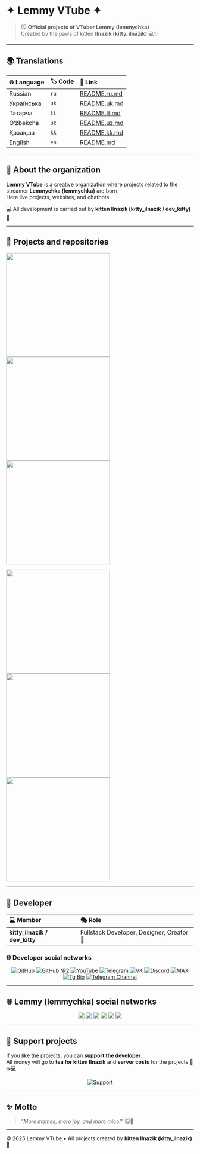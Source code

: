 # ✦ Lemmy VTube ✦  

> 🐭 **Official projects of VTuber Lemmy (lemmychka)**  
Created by the paws of kitten **Ilnazik (kitty_ilnazik)** 💻✨  

---

## 🌍 Translations

| 🌐 Language | 🏷 Code | 🔗 Link |
|:-----------|:-------|:--------|
| Russian | `ru` | [README.ru.md](README.ru.md) |
| Українська | `uk` | [README.uk.md](README.uk.md) |
| Татарча | `tt` | [README.tt.md](README.tt.md) |
| O‘zbekcha | `uz` | [README.uz.md](README.uz.md) |
| Қазақша | `kk` | [README.kk.md](README.kk.md) |
| English | `en` | [README.md](README.md) |

---

## 🌟 About the organization
**Lemmy VTube** is a creative organization where projects related to the streamer **Lemmychka (lemmychka)** are born.  
Here live projects, websites, and chatbots.  

💻 All development is carried out by **kitten Ilnazik (kitty_ilnazik / dev_kitty)** 🐾  

---

## 🧩 Projects and repositories

<p align="left">
  <a href="https://github.com/Lemmy-VTube/website">
    <img width="278" src="https://denvercoder1-github-readme-stats.vercel.app/api/pin/?username=Lemmy-VTube&repo=website&theme=react&bg_color=1F222E&title_color=F85D7F&hide_border=true&icon_color=F8D866" />
  </a>
  <a href="https://github.com/Lemmy-VTube/username-changer-bot">
    <img width="278" src="https://denvercoder1-github-readme-stats.vercel.app/api/pin/?username=Lemmy-VTube&repo=username-changer-bot&theme=react&bg_color=1F222E&title_color=F85D7F&hide_border=true&icon_color=F8D866" />
  </a>
  <a href="https://github.com/Lemmy-VTube/website">
    <img width="278" src="https://denvercoder1-github-readme-stats.vercel.app/api/pin/?username=Lemmy-VTube&repo=website&theme=react&bg_color=1F222E&title_color=F85D7F&hide_border=true&icon_color=F8D866" />
  </a>
</p>
<p align="left">
  <a href="https://github.com/Lemmy-VTube/website">
    <img width="278" src="https://denvercoder1-github-readme-stats.vercel.app/api/pin/?username=Lemmy-VTube&repo=website&theme=react&bg_color=1F222E&title_color=F85D7F&hide_border=true&icon_color=F8D866" />
  </a>
  <a href="https://github.com/Lemmy-VTube/website">
    <img width="278" src="https://denvercoder1-github-readme-stats.vercel.app/api/pin/?username=Lemmy-VTube&repo=website&theme=react&bg_color=1F222E&title_color=F85D7F&hide_border=true&icon_color=F8D866" />
  </a>
  <a href="https://github.com/Lemmy-VTube/website">
    <img width="278" src="https://denvercoder1-github-readme-stats.vercel.app/api/pin/?username=Lemmy-VTube&repo=website&theme=react&bg_color=1F222E&title_color=F85D7F&hide_border=true&icon_color=F8D866" />
  </a>
</p>

---

## 🐾 Developer

| 💻 Member | 🎭 Role |
|:-----------|:--------|
| **kitty_ilnazik / dev_kitty** | Fullstack Developer, Designer, Creator 🐾 |

### 🌐 Developer social networks

<p align="center">
  <a href="https://github.com/dev-kitty-ilnazik"><img src="https://img.shields.io/badge/GitHub-181717?style=flat&logo=github&logoColor=white" alt="GitHub" /></a>
  <a href="https://github.com/kitty-ilnazik"><img src="https://img.shields.io/badge/GitHub%20№2-181717?style=flat&logo=github&logoColor=white" alt="GitHub №2" /></a>
  <a href="https://www.youtube.com/"><img src="https://img.shields.io/badge/YouTube-FF0000?style=flat&logo=youtube&logoColor=white" alt="YouTube" /></a>
  <a href="https://t.me/Kitty_Ilnazik"><img src="https://img.shields.io/badge/Telegram-2CA5E0?style=flat&logo=telegram&logoColor=white" alt="Telegram" /></a>
  <a href="https://vk.com/Dev_Ilnaz"><img src="https://img.shields.io/badge/VK-0077FF?style=flat&logo=vk&logoColor=white" alt="VK" /></a>
  <a href="https://discord.com/"><img src="https://img.shields.io/badge/Discord-5865F2?style=flat&logo=discord&logoColor=white" alt="Discord" /></a>
  <a href="https://max.com/"><img src="https://img.shields.io/badge/MAX-FF69B4?style=flat&logoColor=white" alt="MAX" /></a>
  <a href="https://t.me/bio_kitty_ilnazik"><img src="https://img.shields.io/badge/Tg%20Bio-0088CC?style=flat&logo=telegram&logoColor=white" alt="Tg Bio" /></a>
  <a href="https://t.me/adapter_kitty_ilnazik"><img src="https://img.shields.io/badge/Channel-FF4500?style=flat&logo=telegram&logoColor=white" alt="Telegram Channel" /></a>
</p>

---

## 🌐 Lemmy (lemmychka) social networks

<p align="center">
  <a href="https://www.twitch.tv/lemmychka"><img src="https://img.shields.io/badge/Twitch-9146FF?style=for-the-badge&logo=twitch&logoColor=white&alt=" /></a>
  <a href="https://t.me/lemmychka"><img src="https://img.shields.io/badge/Telegram-2CA5E0?style=for-the-badge&logo=telegram&logoColor=white&alt=" /></a>
  <a href="https://youtube.com/@lemmychka"><img src="https://img.shields.io/badge/YouTube-FF0000?style=for-the-badge&logo=youtube&logoColor=white&alt=" /></a>
  <a href="https://www.tiktok.com/@lemmychka"><img src="https://img.shields.io/badge/TikTok-000000?style=for-the-badge&logo=tiktok&logoColor=white&alt=" /></a>
  <a href="https://vk.com/lemmychka"><img src="https://img.shields.io/badge/VK-0077FF?style=for-the-badge&logo=vk&logoColor=white&alt=" /></a>
  <a href="https://discord.gg/YVDkkZjt"><img src="https://img.shields.io/badge/Discord-5865F2?style=for-the-badge&logo=discord&logoColor=white&alt=" /></a>
</p>

---

## 💖 Support projects

If you like the projects, you can **support the developer**.  
All money will go to **tea for kitten Ilnazik** and **server costs** for the projects 🐾☕💻

<p align="center">
  <a href="https://www.tinkoff.ru/rm/r_IpkwsnLoVw.dUnOFPVfdx/G2P3b90678"><img src="https://img.shields.io/badge/Support-FF69B4?style=for-the-badge&logo=ko-fi&logoColor=white&rounded=true" alt="Support" /></a>
</p>

---

## ✨ Motto

> *"More memes, more joy, and more mice!"* 🐭💜  

---

© 2025 Lemmy VTube • All projects created by **kitten Ilnazik (kitty_ilnazik)** 🐾
